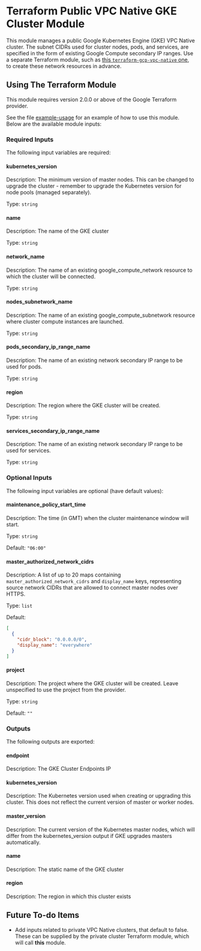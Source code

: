 # Terraform Public VPC Native GKE Cluster Module

This module manages a public Google Kubernetes Engine (GKE) VPC Native cluster. The subnet CIDRs used for cluster nodes, pods, and services, are specified in the form of existing Google Compute secondary IP ranges. Use a separate Terraform module, such as [this `terraform-gcp-vpc-native` one](https://github.com/reactiveops/terraform-gcp-vpc-native), to create these network resources in advance.

## Using The Terraform Module

This module requires version 2.0.0 or above of the Google Terraform provider.

See the file [example-usage](./example-usage) for an example of how to use this module. Below are the available module inputs:

### Required Inputs

The following input variables are required:

#### kubernetes\_version

Description: The minimum version of master nodes. This can be changed to upgrade the cluster - remember to upgrade the Kubernetes version for node pools (managed separately).

Type: `string`

#### name

Description: The name of the GKE cluster

Type: `string`

#### network\_name

Description: The name of an existing google_compute_network resource to which the cluster will be connected.

Type: `string`

#### nodes\_subnetwork\_name

Description: The name of an existing google_compute_subnetwork resource where cluster compute instances are launched.

Type: `string`

#### pods\_secondary\_ip\_range\_name

Description: The name of an existing network secondary IP range to be used for pods.

Type: `string`

#### region

Description: The region where the GKE cluster will be created.

Type: `string`

#### services\_secondary\_ip\_range\_name

Description: The name of an existing network secondary IP range to be used for services.

Type: `string`

### Optional Inputs

The following input variables are optional (have default values):

#### maintenance\_policy\_start\_time

Description: The time (in GMT) when the cluster maintenance window will start.

Type: `string`

Default: `"06:00"`

#### master\_authorized\_network\_cidrs

Description: A list of up to 20 maps containing `master_authorized_network_cidrs` and `display_name` keys, representing source network CIDRs that are allowed to connect master nodes over HTTPS.

Type: `list`

Default:

```json
[
  {
    "cidr_block": "0.0.0.0/0",
    "display_name": "everywhere"
  }
]
```

#### project

Description: The project where the GKE cluster will be created. Leave unspecified to use the project from the provider.

Type: `string`

Default: `""`

### Outputs

The following outputs are exported:

#### endpoint

Description: The GKE Cluster Endpoints IP

#### kubernetes\_version

Description: The Kubernetes version used when creating or upgrading this cluster. This does not reflect the current version of master or worker nodes.

#### master\_version

Description: The current version of the Kubernetes master nodes, which will differ from the kubernetes_version output if GKE upgrades masters automatically.

#### name

Description: The static name of the GKE cluster

#### region

Description: The region in which this cluster exists


## Future To-do Items

* Add inputs related to private VPC Native clusters, that default to false. These can be supplied by the private cluster Terraform module, which will call **this** module.
